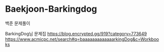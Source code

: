 # Baekjoon-Barkingdog
 
백준 문제풀이 
   
BarkingDog님 문제집 
https://blog.encrypted.gg/919?category=773649
https://www.acmicpc.net/search#q=baaaaaaaaaaaaarkingDog&c=Workbooks
  
   
     
 
    
   
 

